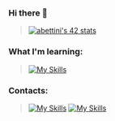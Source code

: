 ### Hi there 👋

> [![abettini's 42 stats](https://badge42.vercel.app/api/v2/clfi9m8y2002108l7i78jujoy/stats?cursusId=21&coalitionId=undefined)](https://github.com/JaeSeoKim/badge42)

### What I'm learning:
> [![My Skills](https://skillicons.dev/icons?i=c,bash)](https://skillicons.dev)

### Contacts:
> <a href="https://www.linkedin.com/in/alessandro-bettini-9b6a9126a/">![My Skills](https://skillicons.dev/icons?i=linkedin)</a>
<a href="https://www.instagram.com/eylon_vr/">![My Skills](https://skillicons.dev/icons?i=instagram)</a>
<!--
**ey-lon/ey-lon** is a ✨ _special_ ✨ repository because its `README.md` (this file) appears on your GitHub profile.

Here are some ideas to get you started:

- 🔭 I’m currently working on ...
- 🌱 I’m currently learning ...
- 👯 I’m looking to collaborate on ...
- 🤔 I’m looking for help with ...
- 💬 Ask me about ...
- 📫 How to reach me: ...
- 😄 Pronouns: ...
- ⚡ Fun fact: ...
-->

